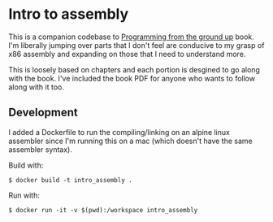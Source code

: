 # Intro to assembly

This is a companion codebase to [Programming from the ground up](http://savannah.c3sl.ufpr.br/pgubook/ProgrammingGroundUp-1-0-booksize.pdf) book. I'm liberally jumping over parts that I don't feel are conducive to my grasp of x86 assembly and expanding on those that I need to understand more. 

This is loosely based on chapters and each portion is desgined to go along with the book. I've included the book PDF for anyone who wants to follow along with it too. 

## Development

I added a Dockerfile to run the compiling/linking on an alpine linux assembler since I'm running this on a mac (which doesn't have the same assembler syntax).

Build with: 

```shell
$ docker build -t intro_assembly . 
```

Run with: 

```shell
$ docker run -it -v $(pwd):/workspace intro_assembly
```

